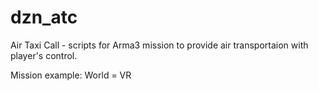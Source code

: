 # dzn_atc
Air Taxi Call - scripts for Arma3 mission to provide air transportaion with player's control.

Mission example: World = VR
